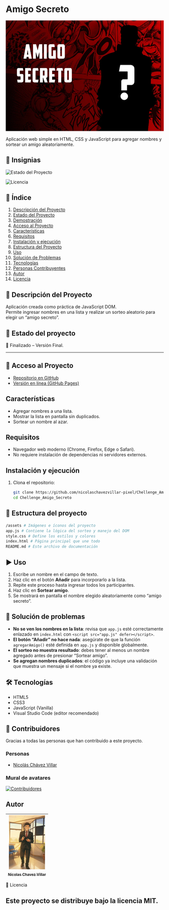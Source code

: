 # Amigo Secreto
![Portada del Proyecto](assets/LUFFY_AMIGO_SECRETOv2_1600x.webp)  

Aplicación web simple en HTML, CSS y JavaScript para agregar nombres y sortear un amigo aleatoriamente.


## 🏅 Insignias
![Estado del Proyecto](https://img.shields.io/badge/estado-completado-brightgreen)

![Licencia](https://img.shields.io/badge/licencia-MIT-green)

## 📑 Índice
1. [Descripción del Proyecto](#-descripción-del-proyecto)
2. [Estado del Proyecto](#-estado-del-proyecto)
3. [Demostración](#-demostración)
4. [Acceso al Proyecto](#-acceso-al-proyecto)
5. [Características](#-características)
6. [Requisitos](#-requisitos)
7. [Instalación y ejecución](#-instalación-y-ejecución)
8. [Estructura del Proyecto](#-estructura-del-proyecto)
9. [Uso](#-uso)
10. [Solución de Problemas](#-solución-de-problemas)
11. [Tecnologías](#-tecnologías)
12. [Personas Contribuyentes](#-personas-contribuyentes)
13. [Autor](#-autor)
14. [Licencia](#-licencia)

## 📖 Descripción del Proyecto
Aplicación creada como práctica de JavaScript DOM.  
Permite ingresar nombres en una lista y realizar un sorteo aleatorio para elegir un “amigo secreto”.


## 📌 Estado del proyecto
🚧 Finalizado – Versión Final.  


---

## 🔗 Acceso al Proyecto
- [Repositorio en GitHub](https://github.com/nicolaschavezvillar-pixel/Chellenge_Amigo_Secreto)  
- [Versión en línea (GitHub Pages)](https://nicolaschavezvillar-pixel.github.io/Chellenge_Amigo_Secreto/)  

## Características
- Agregar nombres a una lista.
- Mostrar la lista en pantalla sin duplicados.
- Sortear un nombre al azar.

## Requisitos
- Navegador web moderno (Chrome, Firefox, Edge o Safari).
- No requiere instalación de dependencias ni servidores externos.

## Instalación y ejecución
1. Clona el repositorio:
   ```bash
   git clone https://github.com/nicolaschavezvillar-pixel/Chellenge_Amigo_Secreto.git
   cd Chellenge_Amigo_Secreto
   ```

## 📂 Estructura del proyecto
```bash
/assets # Imágenes e íconos del proyecto
app.js # Contiene la lógica del sorteo y manejo del DOM
style.css # Define los estilos y colores
index.html # Página principal que une todo
README.md # Este archivo de documentación
```

## ▶️ Uso
1. Escribe un nombre en el campo de texto.
2. Haz clic en el botón **Añadir** para incorporarlo a la lista.
3. Repite este proceso hasta ingresar todos los participantes.
4. Haz clic en **Sortear amigo**.
5. Se mostrará en pantalla el nombre elegido aleatoriamente como “amigo secreto”.

## 🐞 Solución de problemas
- **No se ven los nombres en la lista**: revisa que `app.js` esté correctamente enlazado en `index.html` con `<script src="app.js" defer></script>`.
- **El botón “Añadir” no hace nada**: asegúrate de que la función `agregarAmigo()` esté definida en `app.js` y disponible globalmente.
- **El sorteo no muestra resultado**: debes tener al menos un nombre agregado antes de presionar “Sortear amigo”.
- **Se agregan nombres duplicados**: el código ya incluye una validación que muestra un mensaje si el nombre ya existe.

## 🛠️ Tecnologías
- HTML5
- CSS3
- JavaScript (Vanilla)
- Visual Studio Code (editor recomendado)

## 🙌 Contribuidores

Gracias a todas las personas que han contribuido a este proyecto.

### Personas
- [Nicolás Chávez Villar](https://github.com/nicolaschavezvillar-pixel)

### Mural de avatares
[![Contribuidores](https://contrib.rocks/image?repo=nicolaschavezvillar-pixel/Chellenge_Amigo_Secreto)](https://github.com/nicolaschavezvillar-pixel/Chellenge_Amigo_Secreto/graphs/contributors)



## Autor
| [<img src="assets/nico.png" width=115><br><sub>Nicolas Chavez Villar</sub>](https://github.com/nicolaschavezvillar-pixel) |
| :---: | 



📄 Licencia

Este proyecto se distribuye bajo la licencia MIT.
---



